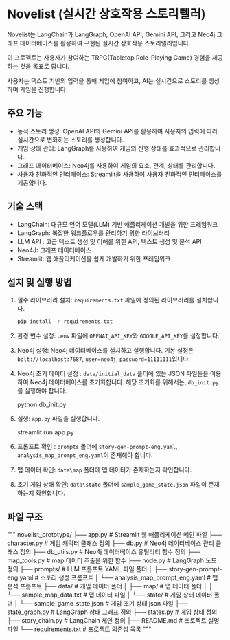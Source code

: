 # Novelist (실시간 상호작용 스토리텔러)

Novelist는 LangChain과 LangGraph, OpenAI API, Gemini API, 그리고 Neo4j 그래프 데이터베이스를 활용하여 구현된 실시간 상호작용 스토리텔러입니다. 

이 프로젝트는 사용자가 참여하는 TRPG(Tabletop Role-Playing Game) 경험을 제공하는 것을 목표로 합니다. 

사용자는 텍스트 기반의 입력을 통해 게임에 참여하고, AI는 실시간으로 스토리를 생성하며 게임을 진행합니다.

## 주요 기능

- 동적 스토리 생성: OpenAI API와 Gemini API를 활용하여 사용자의 입력에 따라 실시간으로 변화하는 스토리를 생성합니다.
- 게임 상태 관리: LangGraph를 사용하여 게임의 진행 상태를 효과적으로 관리합니다.
- 그래프 데이터베이스: Neo4j를 사용하여 게임의 요소, 관계, 상태를 관리합니다.
- 사용자 친화적인 인터페이스: Streamlit을 사용하여 사용자 친화적인 인터페이스를 제공합니다.

## 기술 스택

- LangChain: 대규모 언어 모델(LLM) 기반 애플리케이션 개발을 위한 프레임워크
- LangGraph: 복잡한 워크플로우를 관리하기 위한 라이브러리
- LLM API : 고급 텍스트 생성 및 이해를 위한 API, 텍스트 생성 및 분석 API
- Neo4J: 그래프 데이터베이스
- Streamlit: 웹 애플리케이션을 쉽게 개발하기 위한 프레임워크

## 설치 및 실행 방법

1.  필수 라이브러리 설치: `requirements.txt` 파일에 정의된 라이브러리를 설치합니다.
    ```bash
    pip install -r requirements.txt
    ```
2.  환경 변수 설정: `.env` 파일에 `OPENAI_API_KEY`와 `GOOGLE_API_KEY`를 설정합니다.
3.  Neo4j 실행: Neo4j 데이터베이스를 설치하고 실행합니다. 기본 설정은 `bolt://localhost:7687`, `user=neo4j`, `password=11111111`입니다.
4. Neo4j 초기 데이터 설정 : `data/initial_data` 폴더에 있는 JSON 파일들을 이용하여 Neo4j 데이터베이스를 초기화합니다. 해당 초기화를 위해서는, `db_init.py`를 실행해야 합니다.
    
    python db_init.py

5.  실행: `app.py` 파일을 실행합니다.
    
    streamlit run app.py
6. 프롬프트 확인 : `prompts` 폴더에 `story-gen-prompt-eng.yaml`, `analysis_map_prompt_eng.yaml`이 존재해야 합니다.
7. 맵 데이터 확인: `data\map` 폴더에 맵 데이터가 존재하는지 확인합니다.
8. 초기 게임 상태 확인: `data\state` 폴더에 `sample_game_state.json` 파일이 존재하는지 확인합니다.

## 파일 구조
"""
novelist_prototype/
├── app.py                     # Streamlit 웹 애플리케이션 메인 파일
├── character.py               # 게임 캐릭터 클래스 정의
├── db.py                      # Neo4j 데이터베이스 관리 클래스 정의
├── db_utils.py                # Neo4j 데이터베이스 유틸리티 함수 정의
├── map_tools.py               # map 데이터 추출을 위한 함수
├── node.py                    # LangGraph 노드 정의
├── prompts/                   # LLM 프롬프트 YAML 파일 폴더
│   ├── story-gen-prompt-eng.yaml # 스토리 생성 프롬프트
│   └── analysis_map_prompt_eng.yaml # 맵 분석 프롬프트
├── data/                      # 게임 데이터 폴더
│   ├── map/                   # 맵 데이터 폴더
│   │   └── sample_map_data.txt # 맵 데이터 파일
│   └── state/                 # 게임 상태 데이터 폴더
│       └── sample_game_state.json # 게임 초기 상태 json 파일
├── state_graph.py             # LangGraph 상태 그래프 정의
├── states.py                  # 게임 상태 정의
├── story_chain.py             # LangChain 체인 정의
├── README.md                  # 프로젝트 설명 파일
└── requirements.txt            # 프로젝트 의존성 목록
"""